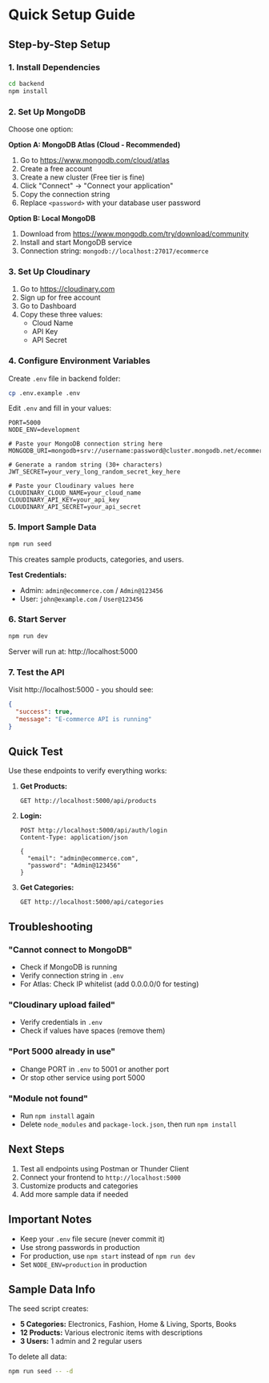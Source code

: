 # Quick Setup Guide

## Step-by-Step Setup

### 1. Install Dependencies

```bash
cd backend
npm install
```

### 2. Set Up MongoDB

Choose one option:

**Option A: MongoDB Atlas (Cloud - Recommended)**

1. Go to https://www.mongodb.com/cloud/atlas
2. Create a free account
3. Create a new cluster (Free tier is fine)
4. Click "Connect" → "Connect your application"
5. Copy the connection string
6. Replace `<password>` with your database user password

**Option B: Local MongoDB**

1. Download from https://www.mongodb.com/try/download/community
2. Install and start MongoDB service
3. Connection string: `mongodb://localhost:27017/ecommerce`

### 3. Set Up Cloudinary

1. Go to https://cloudinary.com
2. Sign up for free account
3. Go to Dashboard
4. Copy these three values:
   - Cloud Name
   - API Key
   - API Secret

### 4. Configure Environment Variables

Create `.env` file in backend folder:

```bash
cp .env.example .env
```

Edit `.env` and fill in your values:

```env
PORT=5000
NODE_ENV=development

# Paste your MongoDB connection string here
MONGODB_URI=mongodb+srv://username:password@cluster.mongodb.net/ecommerce

# Generate a random string (30+ characters)
JWT_SECRET=your_very_long_random_secret_key_here

# Paste your Cloudinary values here
CLOUDINARY_CLOUD_NAME=your_cloud_name
CLOUDINARY_API_KEY=your_api_key
CLOUDINARY_API_SECRET=your_api_secret
```

### 5. Import Sample Data

```bash
npm run seed
```

This creates sample products, categories, and users.

**Test Credentials:**
- Admin: `admin@ecommerce.com` / `Admin@123456`
- User: `john@example.com` / `User@123456`

### 6. Start Server

```bash
npm run dev
```

Server will run at: http://localhost:5000

### 7. Test the API

Visit http://localhost:5000 - you should see:
```json
{
  "success": true,
  "message": "E-commerce API is running"
}
```

## Quick Test

Use these endpoints to verify everything works:

1. **Get Products:**
   ```
   GET http://localhost:5000/api/products
   ```

2. **Login:**
   ```
   POST http://localhost:5000/api/auth/login
   Content-Type: application/json

   {
     "email": "admin@ecommerce.com",
     "password": "Admin@123456"
   }
   ```

3. **Get Categories:**
   ```
   GET http://localhost:5000/api/categories
   ```

## Troubleshooting

### "Cannot connect to MongoDB"
- Check if MongoDB is running
- Verify connection string in `.env`
- For Atlas: Check IP whitelist (add 0.0.0.0/0 for testing)

### "Cloudinary upload failed"
- Verify credentials in `.env`
- Check if values have spaces (remove them)

### "Port 5000 already in use"
- Change PORT in `.env` to 5001 or another port
- Or stop other service using port 5000

### "Module not found"
- Run `npm install` again
- Delete `node_modules` and `package-lock.json`, then run `npm install`

## Next Steps

1. Test all endpoints using Postman or Thunder Client
2. Connect your frontend to `http://localhost:5000`
3. Customize products and categories
4. Add more sample data if needed

## Important Notes

- Keep your `.env` file secure (never commit it)
- Use strong passwords in production
- For production, use `npm start` instead of `npm run dev`
- Set `NODE_ENV=production` in production

## Sample Data Info

The seed script creates:
- **5 Categories:** Electronics, Fashion, Home & Living, Sports, Books
- **12 Products:** Various electronic items with descriptions
- **3 Users:** 1 admin and 2 regular users

To delete all data:
```bash
npm run seed -- -d
```
